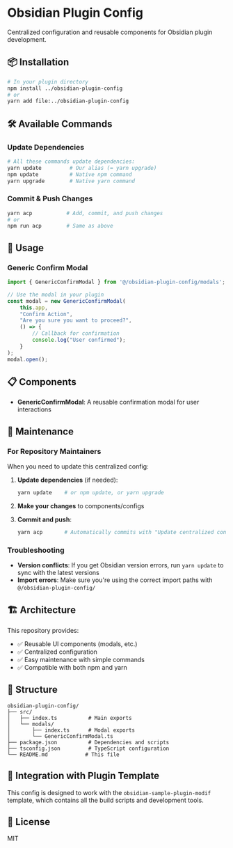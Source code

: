 # Obsidian Plugin Config

Centralized configuration and reusable components for Obsidian plugin development.

## 📦 Installation

```bash
# In your plugin directory
npm install ../obsidian-plugin-config
# or
yarn add file:../obsidian-plugin-config
```

## 🛠️ Available Commands

### Update Dependencies
```bash
# All these commands update dependencies:
yarn update         # Our alias (= yarn upgrade)
npm update          # Native npm command
yarn upgrade        # Native yarn command
```

### Commit & Push Changes
```bash
yarn acp           # Add, commit, and push changes
# or
npm run acp        # Same as above
```

## 🚀 Usage

### Generic Confirm Modal

```typescript
import { GenericConfirmModal } from '@/obsidian-plugin-config/modals';

// Use the modal in your plugin
const modal = new GenericConfirmModal(
    this.app,
    "Confirm Action",
    "Are you sure you want to proceed?",
    () => {
        // Callback for confirmation
        console.log("User confirmed");
    }
);
modal.open();
```

## 📋 Components

- **GenericConfirmModal**: A reusable confirmation modal for user interactions

## 🔧 Maintenance

### For Repository Maintainers

When you need to update this centralized config:

1. **Update dependencies** (if needed):
   ```bash
   yarn update    # or npm update, or yarn upgrade
   ```

2. **Make your changes** to components/configs

3. **Commit and push**:
   ```bash
   yarn acp       # Automatically commits with "Update centralized config"
   ```

### Troubleshooting

- **Version conflicts**: If you get Obsidian version errors, run `yarn update` to sync with the latest versions
- **Import errors**: Make sure you're using the correct import paths with `@/obsidian-plugin-config/`

## 🏗️ Architecture

This repository provides:
- ✅ Reusable UI components (modals, etc.)
- ✅ Centralized configuration
- ✅ Easy maintenance with simple commands
- ✅ Compatible with both npm and yarn

## 📁 Structure

```
obsidian-plugin-config/
├── src/
│   ├── index.ts          # Main exports
│   └── modals/
│       ├── index.ts      # Modal exports
│       └── GenericConfirmModal.ts
├── package.json          # Dependencies and scripts
├── tsconfig.json         # TypeScript configuration
└── README.md            # This file
```

## 🎯 Integration with Plugin Template

This config is designed to work with the `obsidian-sample-plugin-modif` template, which contains all the build scripts and development tools.

## 📄 License

MIT